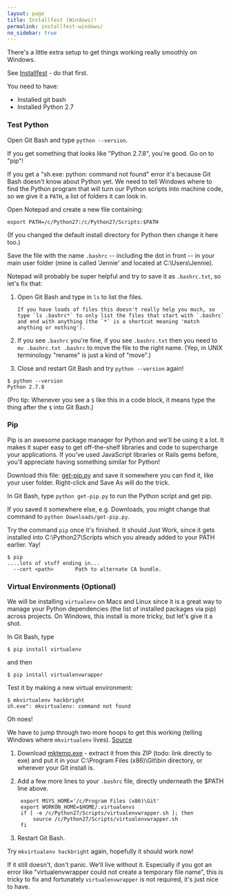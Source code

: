 ```yaml
---
layout: page
title: Installfest (Windows)!
permalink: installfest-windows/
no_sidebar: true
---
```


There's a little extra setup to get things working really smoothly on Windows.

See [Installfest](../installfest) - do that first.

You need to have:

* Installed git bash
* Installed Python 2.7

### Test Python

Open Git Bash and type `python --version`.

If you get something that looks like "Python 2.7.8", you're good. Go on to "pip"!

If you get a "sh.exe: python: command not found" error it's because Git Bash doesn't know about Python yet. We need to tell Windows where to find the Python program that will turn our Python scripts into machine code, so we give it a `PATH`, a list of folders it can look in.

Open Notepad and create a new file containing:

```
export PATH=/c/Python27:/c/Python27/Scripts:$PATH
```

(If you changed the default install directory for Python then change it here too.)

Save the file with the name `.bashrc` -- including the dot in front -- in your main user folder (mine is called 'Jennie' and located at C:\Users\Jennie).

Notepad will probably be super helpful and try to save it as `.bashrc.txt`, so let's fix that:

1. Open Git Bash and type in `ls` to list the files.

       If you have loads of files this doesn't really help you much, so type `ls .bashrc*` to only list the files that start with `.bashrc` and end with anything (the `*` is a shortcut meaning 'match anything or nothing').

2. If you see `.bashrc` you're fine, if you see `.bashrc.txt` then you need to `mv .bashrc.txt .bashrc` to move the file to the right name. (Yep, in UNIX terminology "rename" is just a kind of "move".)

3. Close and restart Git Bash and try `python --version` again!

```
$ python --version
Python 2.7.8
```

(Pro tip: Whenever you see a `$` like this in a code block, it means type the thing after the `$` into Git Bash.)

### Pip

Pip is an awesome package manager for Python and we'll be using it a lot. It makes it super easy to get off-the-shelf libraries and code to supercharge your applications. If you've used JavaScript libraries or Rails gems before, you'll appreciate having something similar for Python!

Download this file: [get-pip.py](https://bootstrap.pypa.io/get-pip.py) and save it somewhere you can find it, like your user folder. Right-click and Save As will do the trick.

In Git Bash, type `python get-pip.py` to run the Python script and get pip.

If you saved it somewhere else, e.g. Downloads, you might change that command to `python Downloads/get-pip.py`.

Try the command `pip` once it's finished. It should Just Work, since it gets installed into C:\Python27\Scripts which you already added to your PATH earlier. Yay!

```
$ pip
....lots of stuff ending in...
  --cert <path>       Path to alternate CA bundle.
```

### Virtual Environments (Optional)

We will be installing `virtualenv` on Macs and Linux since it is a great way to manage your Python dependencies (the list of installed packages via pip) across projects. On Windows, this install is more tricky, but let's give it a shot.

In Git Bash, type

```
$ pip install virtualenv
```

and then

```
$ pip install virtualenvwrapper
```

Test it by making a new virtual environment:

```
$ mkvirtualenv hackbright
sh.exe": mkvirtualenv: command not found
```

Oh noes!

We have to jump through two more hoops to get this working (telling Windows where `mkvirtualenv` lives). [Source](http://www.asyndetic.com/2012/05/01/virtualenvwrapper-is-for-windows-users-too/)

1. Download [mktemp.exe](http://gnuwin32.sourceforge.net/packages/mktemp.htm) - extract it from this ZIP (todo: link directly to exe) and put it in your C:\Program Files (x86)\Git\bin directory, or wherever your Git install is.

2. Add a few more lines to your `.bashrc` file, directly underneath the $PATH line above.

        export MSYS_HOME='/c/Program Files (x86)\Git'
        export WORKON_HOME=$HOME/.virtualenvs
        if [ -e /c/Python27/Scripts/virtualenvwrapper.sh ]; then
            source /c/Python27/Scripts/virtualenvwrapper.sh
        fi

3. Restart Git Bash.

Try `mkvirtualenv hackbright` again, hopefully it should work now!

If it still doesn't, don't panic. We'll live without it. Especially if you got an error like "virtualenvwrapper could not create a temporary file name", this is tricky to fix and fortunately `virtualenvwrapper` is not required, it's just nice to have.
